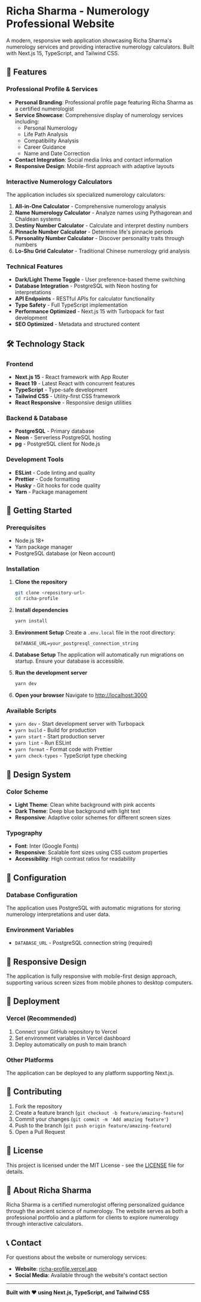 # Richa Sharma - Numerology Professional Website

A modern, responsive web application showcasing Richa Sharma's numerology services and providing interactive numerology calculators. Built with Next.js 15, TypeScript, and Tailwind CSS.

## 🌟 Features

### Professional Profile & Services
- **Personal Branding**: Professional profile page featuring Richa Sharma as a certified numerologist
- **Service Showcase**: Comprehensive display of numerology services including:
  - Personal Numerology
  - Life Path Analysis
  - Compatibility Analysis
  - Career Guidance
  - Name and Date Correction
- **Contact Integration**: Social media links and contact information
- **Responsive Design**: Mobile-first approach with adaptive layouts

### Interactive Numerology Calculators
The application includes six specialized numerology calculators:

1. **All-in-One Calculator** - Comprehensive numerology analysis
2. **Name Numerology Calculator** - Analyze names using Pythagorean and Chaldean systems
3. **Destiny Number Calculator** - Calculate and interpret destiny numbers
4. **Pinnacle Number Calculator** - Determine life's pinnacle periods
5. **Personality Number Calculator** - Discover personality traits through numbers
6. **Lo-Shu Grid Calculator** - Traditional Chinese numerology grid analysis

### Technical Features
- **Dark/Light Theme Toggle** - User preference-based theme switching
- **Database Integration** - PostgreSQL with Neon hosting for interpretations
- **API Endpoints** - RESTful APIs for calculator functionality
- **Type Safety** - Full TypeScript implementation
- **Performance Optimized** - Next.js 15 with Turbopack for fast development
- **SEO Optimized** - Metadata and structured content

## 🛠️ Technology Stack

### Frontend
- **Next.js 15** - React framework with App Router
- **React 19** - Latest React with concurrent features
- **TypeScript** - Type-safe development
- **Tailwind CSS** - Utility-first CSS framework
- **React Responsive** - Responsive design utilities

### Backend & Database
- **PostgreSQL** - Primary database
- **Neon** - Serverless PostgreSQL hosting
- **pg** - PostgreSQL client for Node.js

### Development Tools
- **ESLint** - Code linting and quality
- **Prettier** - Code formatting
- **Husky** - Git hooks for code quality
- **Yarn** - Package management

## 🚀 Getting Started

### Prerequisites
- Node.js 18+ 
- Yarn package manager
- PostgreSQL database (or Neon account)

### Installation

1. **Clone the repository**
   ```bash
   git clone <repository-url>
   cd richa-profile
   ```

2. **Install dependencies**
   ```bash
   yarn install
   ```

3. **Environment Setup**
   Create a `.env.local` file in the root directory:
   ```env
   DATABASE_URL=your_postgresql_connection_string
   ```

4. **Database Setup**
   The application will automatically run migrations on startup. Ensure your database is accessible.

5. **Run the development server**
   ```bash
   yarn dev
   ```

6. **Open your browser**
   Navigate to [http://localhost:3000](http://localhost:3000)

### Available Scripts

- `yarn dev` - Start development server with Turbopack
- `yarn build` - Build for production
- `yarn start` - Start production server
- `yarn lint` - Run ESLint
- `yarn format` - Format code with Prettier
- `yarn check-types` - TypeScript type checking

## 🎨 Design System

### Color Scheme
- **Light Theme**: Clean white background with pink accents
- **Dark Theme**: Deep blue background with light text
- **Responsive**: Adaptive color schemes for different screen sizes

### Typography
- **Font**: Inter (Google Fonts)
- **Responsive**: Scalable font sizes using CSS custom properties
- **Accessibility**: High contrast ratios for readability

## 🔧 Configuration

### Database Configuration
The application uses PostgreSQL with automatic migrations for storing numerology interpretations and user data.

### Environment Variables
- `DATABASE_URL` - PostgreSQL connection string (required)

## 📱 Responsive Design

The application is fully responsive with mobile-first design approach, supporting various screen sizes from mobile phones to desktop computers.

## 🚀 Deployment

### Vercel (Recommended)
1. Connect your GitHub repository to Vercel
2. Set environment variables in Vercel dashboard
3. Deploy automatically on push to main branch

### Other Platforms
The application can be deployed to any platform supporting Next.js.

## 🤝 Contributing

1. Fork the repository
2. Create a feature branch (`git checkout -b feature/amazing-feature`)
3. Commit your changes (`git commit -m 'Add amazing feature'`)
4. Push to the branch (`git push origin feature/amazing-feature`)
5. Open a Pull Request

## 📄 License

This project is licensed under the MIT License - see the [LICENSE](LICENSE) file for details.

## 👤 About Richa Sharma

Richa Sharma is a certified numerologist offering personalized guidance through the ancient science of numerology. The website serves as both a professional portfolio and a platform for clients to explore numerology through interactive calculators.

## 📞 Contact

For questions about the website or numerology services:
- **Website**: [richa-profile.vercel.app](https://richa-profile.vercel.app)
- **Social Media**: Available through the website's contact section

---

**Built with ❤️ using Next.js, TypeScript, and Tailwind CSS**

